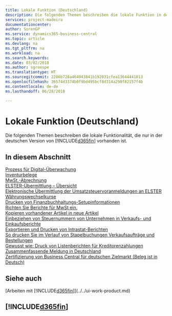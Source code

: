 ```yaml
---
title: Lokale Funktion (Deutschland)
description: Die folgenden Themen beschreiben die lokale Funktion in der deutschen Version von Business Central.
services: project-madeira
documentationcenter: 
author: SorenGP
ms.service: dynamics365-business-central
ms.topic: article
ms.devlang: na
ms.tgt_pltfrm: na
ms.workload: na
ms.search.keywords: 
ms.date: 03/02/2018
ms.author: sgroespe
ms.translationtype: HT
ms.sourcegitcommit: 2286b728a464943841b192031cfea13644441013
ms.openlocfilehash: 36574d3374b0f9bd495bcf8d314a298f82157f4b
ms.contentlocale: de-de
ms.lasthandoff: 06/28/2018

---
```

# <a name="germany-local-functionality"></a>Lokale Funktion (Deutschland)
Die folgenden Themen beschreiben die lokale Funktionalität, die nur in der deutschen Version von [!INCLUDE[d365fin](../../includes/d365fin_md.md)] vorhanden ist.  

## <a name="in-this-section"></a>In diesem Abschnitt  
  [Prozess für Digital-Überwachung](process-for-digital-audits.md)  
  [Inventurbelege](physical-inventory-documents.md)  
  [MwSt.-Abrechnung](vat-reporting.md)  
  [ELSTER-Übermittlung – Übersicht](elster-transmission-overview.md)  
  [Elektronische Übermittlung der Umsatzsteuervoranmeldungen an ELSTER](electronic-submission-of-sales-vat-advance-notifications-to-elster.md)  
  [Währungswechselkurse](currency-exchange-rates.md)  
  [Drucken von Finanzbuchhaltungs-Setupinformationen](how-to-print-general-ledger-setup-information.md)  
  [Richten Sie Berichte für MwSt ein.](how-to-set-up-reports-for-vat-and-intrastat.md)  
  [Kopieren vorhandener Artikel in neue Artikel](how-to-copy-existing-items-to-new-items.md)  
  [Einbeziehen von Steuernummern von Unternehmen in Verkaufs- und Einkaufsberichte](how-to-include-company-registration-numbers-on-sales-reports-and-purchase-reports.md)  
  [Exportieren und Drucken von Intrastat-Berichten](how-to-export-and-print-intrastat-reports.md)  
  [So drucken Sie im Verlauf von Stapelbuchungen Verkaufsaufträge und Bestellungen](how-to-print-sales-and-purchase-orders-during-batch-posting.md)  
  [Gewusst wie: Druck von Listenberichten für Kreditorenzahlungen](how-to-print-vendor-payments-list-reports.md)  
  [Zusammenfassende Meldung in Deutschland](eu-sales-list-in-germany.md)  
  [Zertifizierung von Business Central für deutschen Zielmarkt (Beleg ist in Deutsch)](https://go.microsoft.com/fwlink/?linkid=875256) 

## <a name="see-also"></a>Siehe auch
[Arbeiten mit [!INCLUDE[d365fin](../../includes/d365fin_md.md)]](../../ui-work-product.md)  

## [!INCLUDE[d365fin](../../includes/free_trial_md.md)]  
 

